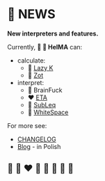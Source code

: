 # 📰 NEWS

**New interpreters and features.**

Currently, **🔧 🎨 HelMA** can:
* calculate:
  * 🦄 [Lazy K](https://helvm.org/lazy-k/lazy-k.html)
  * 🦄 [Zot](https://github.com/helvm/zot_haskell)
* interpret:
  * 🌈 BrainFuck
  * ❤️ [ETA](http://www.miketaylor.org.uk/tech/eta/doc/)
  * 💙 [SubLeq](http://mazonka.com/subleq/)
  * 🤍 [WhiteSpace](https://helvm.github.io/wspace/tutorial.html)

[comment]: <> (* 🦄 BLC)
[comment]: <> (* 🦄 Crazy L)
[comment]: <> (* 🦄 DBLC)
[comment]: <> (* 💛 Malbolge)
[comment]: <> (* 💚 Piet)

For more see:
* [CHANGELOG](../developers/CHANGELOG.md) 
* [Blog](https://writeonly.github.io/projects/helma) - in Polish

## 🦄 🌈 ❤️ 💛 💚 💙 🤍 🖤
